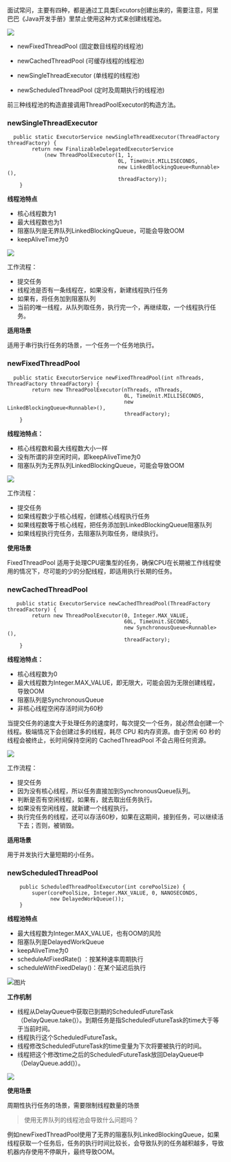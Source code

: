 面试常问，主要有四种，都是通过工具类Excutors创建出来的，需要注意，阿里巴巴《Java开发手册》里禁止使用这种方式来创建线程池。

![](https://cdn.jsdelivr.net/gh/itwanger/toBeBetterJavaer/images/thread/sanfene/thread-pool-changjian-1.png)



*   newFixedThreadPool  (固定数目线程的线程池)

*   newCachedThreadPool (可缓存线程的线程池)

*   newSingleThreadExecutor (单线程的线程池)

*   newScheduledThreadPool (定时及周期执行的线程池)


前三种线程池的构造直接调用ThreadPoolExecutor的构造方法。

### newSingleThreadExecutor

```
  public static ExecutorService newSingleThreadExecutor(ThreadFactory threadFactory) {
        return new FinalizableDelegatedExecutorService
            (new ThreadPoolExecutor(1, 1,
                                    0L, TimeUnit.MILLISECONDS,
                                    new LinkedBlockingQueue<Runnable>(),
                                    threadFactory));
    }
```

**线程池特点**

*   核心线程数为1
*   最大线程数也为1
*   阻塞队列是无界队列LinkedBlockingQueue，可能会导致OOM
*   keepAliveTime为0

![](https://cdn.jsdelivr.net/gh/itwanger/toBeBetterJavaer/images/thread/sanfene/thread-pool-changjian-2.png)


工作流程：

*   提交任务
*   线程池是否有一条线程在，如果没有，新建线程执行任务
*   如果有，将任务加到阻塞队列
*   当前的唯一线程，从队列取任务，执行完一个，再继续取，一个线程执行任务。

**适用场景**

适用于串行执行任务的场景，一个任务一个任务地执行。

### newFixedThreadPool

```
  public static ExecutorService newFixedThreadPool(int nThreads, ThreadFactory threadFactory) {
        return new ThreadPoolExecutor(nThreads, nThreads,
                                      0L, TimeUnit.MILLISECONDS,
                                      new LinkedBlockingQueue<Runnable>(),
                                      threadFactory);
    }
```

**线程池特点：**

*   核心线程数和最大线程数大小一样
*   没有所谓的非空闲时间，即keepAliveTime为0
*   阻塞队列为无界队列LinkedBlockingQueue，可能会导致OOM

![](https://cdn.jsdelivr.net/gh/itwanger/toBeBetterJavaer/images/thread/sanfene/thread-pool-changjian-3.png)


工作流程：

*   提交任务
*   如果线程数少于核心线程，创建核心线程执行任务
*   如果线程数等于核心线程，把任务添加到LinkedBlockingQueue阻塞队列
*   如果线程执行完任务，去阻塞队列取任务，继续执行。

**使用场景**

FixedThreadPool 适用于处理CPU密集型的任务，确保CPU在长期被工作线程使用的情况下，尽可能的少的分配线程，即适用执行长期的任务。

### newCachedThreadPool

```
   public static ExecutorService newCachedThreadPool(ThreadFactory threadFactory) {
        return new ThreadPoolExecutor(0, Integer.MAX_VALUE,
                                      60L, TimeUnit.SECONDS,
                                      new SynchronousQueue<Runnable>(),
                                      threadFactory);
    }
```

**线程池特点：**

*   核心线程数为0
*   最大线程数为Integer.MAX_VALUE，即无限大，可能会因为无限创建线程，导致OOM
*   阻塞队列是SynchronousQueue
*   非核心线程空闲存活时间为60秒

当提交任务的速度大于处理任务的速度时，每次提交一个任务，就必然会创建一个线程。极端情况下会创建过多的线程，耗尽 CPU 和内存资源。由于空闲 60 秒的线程会被终止，长时间保持空闲的 CachedThreadPool 不会占用任何资源。

![](https://cdn.jsdelivr.net/gh/itwanger/toBeBetterJavaer/images/thread/sanfene/thread-pool-changjian-4.png)


工作流程：

*   提交任务
*   因为没有核心线程，所以任务直接加到SynchronousQueue队列。
*   判断是否有空闲线程，如果有，就去取出任务执行。
*   如果没有空闲线程，就新建一个线程执行。
*   执行完任务的线程，还可以存活60秒，如果在这期间，接到任务，可以继续活下去；否则，被销毁。

**适用场景**

用于并发执行大量短期的小任务。

### newScheduledThreadPool

```
    public ScheduledThreadPoolExecutor(int corePoolSize) {
        super(corePoolSize, Integer.MAX_VALUE, 0, NANOSECONDS,
              new DelayedWorkQueue());
    }
```

**线程池特点**

*   最大线程数为Integer.MAX_VALUE，也有OOM的风险
*   阻塞队列是DelayedWorkQueue
*   keepAliveTime为0
*   scheduleAtFixedRate() ：按某种速率周期执行
*   scheduleWithFixedDelay()：在某个延迟后执行

![图片](https://img-blog.csdnimg.cn/img_convert/7d78e52bb90c5dd94a23bd35b88cba48.png)



**工作机制**

*   线程从DelayQueue中获取已到期的ScheduledFutureTask（DelayQueue.take()）。到期任务是指ScheduledFutureTask的time大于等于当前时间。
*   线程执行这个ScheduledFutureTask。
*   线程修改ScheduledFutureTask的time变量为下次将要被执行的时间。
*   线程把这个修改time之后的ScheduledFutureTask放回DelayQueue中（DelayQueue.add()）。

![](https://cdn.jsdelivr.net/gh/itwanger/toBeBetterJavaer/images/thread/sanfene/thread-pool-changjian-5.png)



**使用场景**

周期性执行任务的场景，需要限制线程数量的场景

> 使用无界队列的线程池会导致什么问题吗？

例如newFixedThreadPool使用了无界的阻塞队列LinkedBlockingQueue，如果线程获取一个任务后，任务的执行时间比较长，会导致队列的任务越积越多，导致机器内存使用不停飙升，最终导致OOM。
